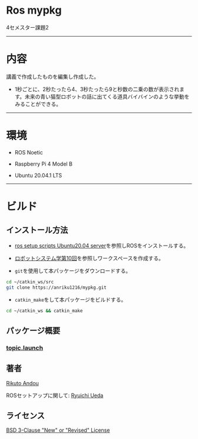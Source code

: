 # Ros mypkg

4セメスター課題2

---

# 内容

講義で作成したものを編集し作成した。

- 1秒ごとに、2秒たったら4、3秒たったら9と秒数の二乗の数が表示されます。未来の青い猫型ロボットの話に出てくる道具バイバインのような挙動をみることができる。

---
# 環境

- ROS Noetic

- Raspberry Pi 4 Model B

- Ubuntu 20.04.1 LTS

---

# ビルド

## インストール方法

- [ros setup scripts Ubuntu20.04 server](http://github.com/ryuichiueda/ros_setup_scripts_Ubuntu20.04_server)を参照しROSをインストールする。

- [ロボットシステム学第10回](http://ryuichiueda.github.io/robosys2020/lesson10_ros.html#/)を参照しワークスペースを作成する。

- `git`を使用して本パッケージをダウンロードする。

```bash
cd ~/catkin_ws/src
git clone https://anriku1216/mypkg.git
```
- `catkin_make`をして本パッケージをビルドする。

```bash
cd ~/catkin_ws && catkin_make
```

## パッケージ概要

### [topic.launch](http://github.com/anriku1216/mypkg/blob/main/launch/topic.launch)









## 著者

[Rikuto Andou](http://github.com/anriku1216)

ROSセットアップに関して:
[Ryuichi Ueda](http://github.com/ryuichiueda)

## ライセンス

[BSD 3-Clause "New" or "Revised" License](http://github.com/anriku1216/mypkg/blob/main/LICENSE)

























